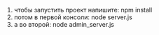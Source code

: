 1. чтобы запустить проект напишите: npm install
2. потом в первой консоли: node server.js
3. а во второй: node admin_server.js
